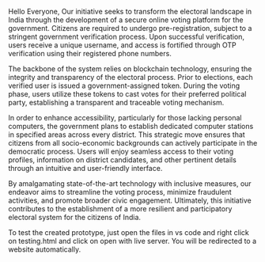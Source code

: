 Hello Everyone,
  Our initiative seeks to transform the electoral landscape in India through the development of a secure online voting platform for the government. Citizens are required to undergo pre-registration, subject to a stringent government verification process. Upon successful verification, users receive a unique username, and access is fortified through OTP verification using their registered phone numbers.

The backbone of the system relies on blockchain technology, ensuring the integrity and transparency of the electoral process. Prior to elections, each verified user is issued a government-assigned token. During the voting phase, users utilize these tokens to cast votes for their preferred political party, establishing a transparent and traceable voting mechanism.

In order to enhance accessibility, particularly for those lacking personal computers, the government plans to establish dedicated computer stations in specified areas across every district. This strategic move ensures that citizens from all socio-economic backgrounds can actively participate in the democratic process. Users will enjoy seamless access to their voting profiles, information on district candidates, and other pertinent details through an intuitive and user-friendly interface.

By amalgamating state-of-the-art technology with inclusive measures, our endeavor aims to streamline the voting process, minimize fraudulent activities, and promote broader civic engagement. Ultimately, this initiative contributes to the establishment of a more resilient and participatory electoral system for the citizens of India.

To test the created prototype, just open the files in vs code and right click on testing.html and click on open with live server. You will be redirected to a website automatically.
